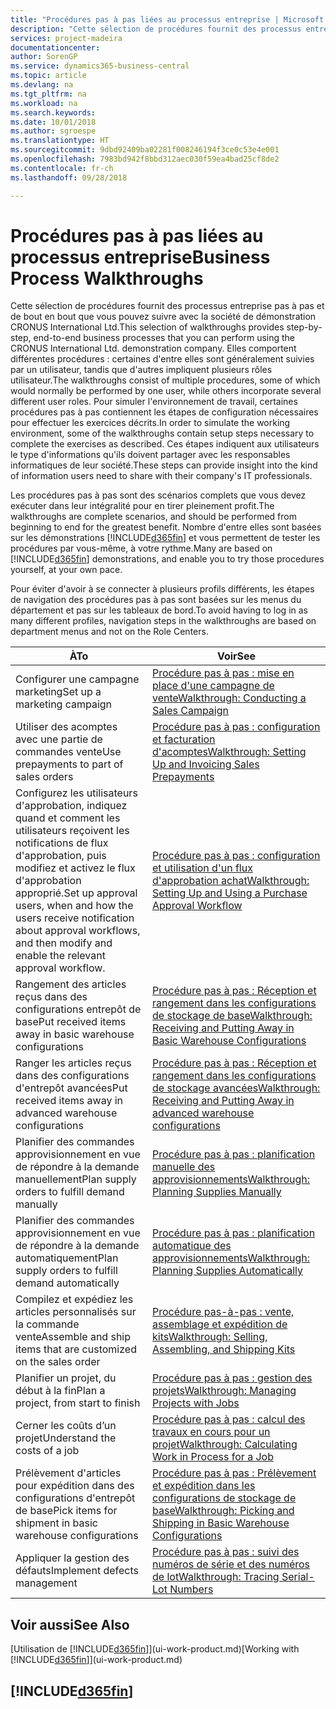 ```yaml
---
title: "Procédures pas à pas liées au processus entreprise | Microsoft Docs"
description: "Cette sélection de procédures fournit des processus entreprise pas à pas et de bout en bout que vous pouvez suivre avec la société de démonstration CRONUS International Ltd. Elles comportent différentes procédures : certaines d'entre elles sont généralement suivies par un utilisateur, tandis que d'autres impliquent plusieurs rôles utilisateur. Pour simuler l'environnement de travail, certaines procédures pas à pas contiennent les étapes de configuration nécessaires pour effectuer les exercices décrits. Ces étapes indiquent aux utilisateurs le type d'informations qu'ils doivent partager avec les responsables informatiques de leur société."
services: project-madeira
documentationcenter: 
author: SorenGP
ms.service: dynamics365-business-central
ms.topic: article
ms.devlang: na
ms.tgt_pltfrm: na
ms.workload: na
ms.search.keywords: 
ms.date: 10/01/2018
ms.author: sgroespe
ms.translationtype: HT
ms.sourcegitcommit: 9dbd92409ba02281f008246194f3ce0c53e4e001
ms.openlocfilehash: 7983bd942f8bbd312aec030f59ea4bad25cf8de2
ms.contentlocale: fr-ch
ms.lasthandoff: 09/28/2018

---
```

# <a name="business-process-walkthroughs"></a><span data-ttu-id="035c5-106">Procédures pas à pas liées au processus entreprise</span><span class="sxs-lookup"><span data-stu-id="035c5-106">Business Process Walkthroughs</span></span>
<span data-ttu-id="035c5-107">Cette sélection de procédures fournit des processus entreprise pas à pas et de bout en bout que vous pouvez suivre avec la société de démonstration CRONUS International Ltd.</span><span class="sxs-lookup"><span data-stu-id="035c5-107">This selection of walkthroughs provides step-by-step, end-to-end business processes that you can perform using the CRONUS International Ltd. demonstration company.</span></span> <span data-ttu-id="035c5-108">Elles comportent différentes procédures : certaines d'entre elles sont généralement suivies par un utilisateur, tandis que d'autres impliquent plusieurs rôles utilisateur.</span><span class="sxs-lookup"><span data-stu-id="035c5-108">The walkthroughs consist of multiple procedures, some of which would normally be performed by one user, while others incorporate several different user roles.</span></span> <span data-ttu-id="035c5-109">Pour simuler l'environnement de travail, certaines procédures pas à pas contiennent les étapes de configuration nécessaires pour effectuer les exercices décrits.</span><span class="sxs-lookup"><span data-stu-id="035c5-109">In order to simulate the working environment, some of the walkthroughs contain setup steps necessary to complete the exercises as described.</span></span> <span data-ttu-id="035c5-110">Ces étapes indiquent aux utilisateurs le type d'informations qu'ils doivent partager avec les responsables informatiques de leur société.</span><span class="sxs-lookup"><span data-stu-id="035c5-110">These steps can provide insight into the kind of information users need to share with their company's IT professionals.</span></span>  

 <span data-ttu-id="035c5-111">Les procédures pas à pas sont des scénarios complets que vous devez exécuter dans leur intégralité pour en tirer pleinement profit.</span><span class="sxs-lookup"><span data-stu-id="035c5-111">The walkthroughs are complete scenarios, and should be performed from beginning to end for the greatest benefit.</span></span> <span data-ttu-id="035c5-112">Nombre d'entre elles sont basées sur les démonstrations [!INCLUDE[d365fin](includes/d365fin_md.md)] et vous permettent de tester les procédures par vous-même, à votre rythme.</span><span class="sxs-lookup"><span data-stu-id="035c5-112">Many are based on [!INCLUDE[d365fin](includes/d365fin_md.md)] demonstrations, and enable you to try those procedures yourself, at your own pace.</span></span>  

 <span data-ttu-id="035c5-113">Pour éviter d'avoir à se connecter à plusieurs profils différents, les étapes de navigation des procédures pas à pas sont basées sur les menus du département et pas sur les tableaux de bord.</span><span class="sxs-lookup"><span data-stu-id="035c5-113">To avoid having to log in as many different profiles, navigation steps in the walkthroughs are based on department menus and not on the Role Centers.</span></span>  

|<span data-ttu-id="035c5-114">À</span><span class="sxs-lookup"><span data-stu-id="035c5-114">To</span></span>|<span data-ttu-id="035c5-115">Voir</span><span class="sxs-lookup"><span data-stu-id="035c5-115">See</span></span>|  
|--------|---------|  
|<span data-ttu-id="035c5-116">Configurer une campagne marketing</span><span class="sxs-lookup"><span data-stu-id="035c5-116">Set up a marketing campaign</span></span>|[<span data-ttu-id="035c5-117">Procédure pas à pas : mise en place d'une campagne de vente</span><span class="sxs-lookup"><span data-stu-id="035c5-117">Walkthrough: Conducting a Sales Campaign</span></span>](walkthrough-conducting-a-sales-campaign.md)|  
|<span data-ttu-id="035c5-118">Utiliser des acomptes avec une partie de commandes vente</span><span class="sxs-lookup"><span data-stu-id="035c5-118">Use prepayments to part of sales orders</span></span>|[<span data-ttu-id="035c5-119">Procédure pas à pas : configuration et facturation d'acomptes</span><span class="sxs-lookup"><span data-stu-id="035c5-119">Walkthrough: Setting Up and Invoicing Sales Prepayments</span></span>](walkthrough-setting-up-and-invoicing-sales-prepayments.md)|  
|<span data-ttu-id="035c5-120">Configurez les utilisateurs d'approbation, indiquez quand et comment les utilisateurs reçoivent les notifications de flux d'approbation, puis modifiez et activez le flux d'approbation approprié.</span><span class="sxs-lookup"><span data-stu-id="035c5-120">Set up approval users, when and how the users receive notification about approval workflows, and then modify and enable the relevant approval workflow.</span></span>|[<span data-ttu-id="035c5-121">Procédure pas à pas : configuration et utilisation d'un flux d'approbation achat</span><span class="sxs-lookup"><span data-stu-id="035c5-121">Walkthrough: Setting Up and Using a Purchase Approval Workflow</span></span>](walkthrough-setting-up-and-using-a-purchase-approval-workflow.md)|  
|<span data-ttu-id="035c5-122">Rangement des articles reçus dans des configurations entrepôt de base</span><span class="sxs-lookup"><span data-stu-id="035c5-122">Put received items away in basic warehouse configurations</span></span>|[<span data-ttu-id="035c5-123">Procédure pas à pas : Réception et rangement dans les configurations de stockage de base</span><span class="sxs-lookup"><span data-stu-id="035c5-123">Walkthrough: Receiving and Putting Away in Basic Warehouse Configurations</span></span>](walkthrough-receiving-and-putting-away-in-basic-warehousing.md)|  
|<span data-ttu-id="035c5-124">Ranger les articles reçus dans des configurations d'entrepôt avancées</span><span class="sxs-lookup"><span data-stu-id="035c5-124">Put received items away in advanced warehouse configurations</span></span>|[<span data-ttu-id="035c5-125">Procédure pas à pas : Réception et rangement dans les configurations de stockage avancées</span><span class="sxs-lookup"><span data-stu-id="035c5-125">Walkthrough: Receiving and Putting Away in advanced warehouse configurations</span></span>](walkthrough-receiving-and-putting-away-in-advanced-warehousing.md)|  
|<span data-ttu-id="035c5-126">Planifier des commandes approvisionnement en vue de répondre à la demande manuellement</span><span class="sxs-lookup"><span data-stu-id="035c5-126">Plan supply orders to fulfill demand manually</span></span>|[<span data-ttu-id="035c5-127">Procédure pas à pas : planification manuelle des approvisionnements</span><span class="sxs-lookup"><span data-stu-id="035c5-127">Walkthrough: Planning Supplies Manually</span></span>](walkthrough-planning-supplies-manually.md)|  
|<span data-ttu-id="035c5-128">Planifier des commandes approvisionnement en vue de répondre à la demande automatiquement</span><span class="sxs-lookup"><span data-stu-id="035c5-128">Plan supply orders to fulfill demand automatically</span></span>|[<span data-ttu-id="035c5-129">Procédure pas à pas : planification automatique des approvisionnements</span><span class="sxs-lookup"><span data-stu-id="035c5-129">Walkthrough: Planning Supplies Automatically</span></span>](walkthrough-planning-supplies-automatically.md)|  
|<span data-ttu-id="035c5-130">Compilez et expédiez les articles personnalisés sur la commande vente</span><span class="sxs-lookup"><span data-stu-id="035c5-130">Assemble and ship items that are customized on the sales order</span></span>|[<span data-ttu-id="035c5-131">Procédure pas-à-pas : vente, assemblage et expédition de kits</span><span class="sxs-lookup"><span data-stu-id="035c5-131">Walkthrough: Selling, Assembling, and Shipping Kits</span></span>](walkthrough-selling-assembling-and-shipping-kits.md)|  
|<span data-ttu-id="035c5-132">Planifier un projet, du début à la fin</span><span class="sxs-lookup"><span data-stu-id="035c5-132">Plan a project, from start to finish</span></span>|[<span data-ttu-id="035c5-133">Procédure pas à pas : gestion des projets</span><span class="sxs-lookup"><span data-stu-id="035c5-133">Walkthrough: Managing Projects with Jobs</span></span>](walkthrough-managing-projects-with-jobs.md)|  
|<span data-ttu-id="035c5-134">Cerner les coûts d’un projet</span><span class="sxs-lookup"><span data-stu-id="035c5-134">Understand the costs of a job</span></span>|[<span data-ttu-id="035c5-135">Procédure pas à pas : calcul des travaux en cours pour un projet</span><span class="sxs-lookup"><span data-stu-id="035c5-135">Walkthrough: Calculating Work in Process for a Job</span></span>](walkthrough-calculating-work-in-process-for-a-job.md)|  
|<span data-ttu-id="035c5-136">Prélèvement d'articles pour expédition dans des configurations d'entrepôt de base</span><span class="sxs-lookup"><span data-stu-id="035c5-136">Pick items for shipment in basic warehouse configurations</span></span>|[<span data-ttu-id="035c5-137">Procédure pas à pas : Prélèvement et expédition dans les configurations de stockage de base</span><span class="sxs-lookup"><span data-stu-id="035c5-137">Walkthrough: Picking and Shipping in Basic Warehouse Configurations</span></span>](walkthrough-picking-and-shipping-in-basic-warehousing.md)|  
|<span data-ttu-id="035c5-138">Appliquer la gestion des défauts</span><span class="sxs-lookup"><span data-stu-id="035c5-138">Implement defects management</span></span>|[<span data-ttu-id="035c5-139">Procédure pas à pas : suivi des numéros de série et des numéros de lot</span><span class="sxs-lookup"><span data-stu-id="035c5-139">Walkthrough: Tracing Serial-Lot Numbers</span></span>](walkthrough-tracing-serial-lot-numbers.md)|  

## <a name="see-also"></a><span data-ttu-id="035c5-140">Voir aussi</span><span class="sxs-lookup"><span data-stu-id="035c5-140">See Also</span></span>
<span data-ttu-id="035c5-141">[Utilisation de [!INCLUDE[d365fin](includes/d365fin_md.md)]](ui-work-product.md)</span><span class="sxs-lookup"><span data-stu-id="035c5-141">[Working with [!INCLUDE[d365fin](includes/d365fin_md.md)]](ui-work-product.md)</span></span>  

## [!INCLUDE[d365fin](includes/free_trial_md.md)]  
 

